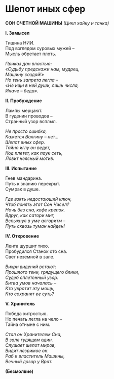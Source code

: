 # Шепот иных сфер  

**СОН СЧЕТНОЙ МАШИНЫ**
*(Цикл хайку и танка)*

**I. Замысел**

Тишина НИИ.<br>
Под взглядом суровых мужей –<br>
Мысль обретает плоть.

*Приказ дан властью:*<br>
*«Судьбу предскажи нам, мудрец,*<br>
*Машину создай!»*<br>
*Но тень запрета легла –*<br>
*«Не ищи в ней души, лишь числа,*<br>
*Иначе – беда».*

**II. Пробуждение**

Лампы мерцают.<br>
В гудении проводов –<br>
Странный узор всплыл.

*Не просто ошибка,*<br>
*Кажется Волгину – нет...*<br>
*Шепот иных сфер.*<br>
*Тайно иглу он ведет,*<br>
*Код плетет, как паук сеть,*<br>
*Ловит неясный мотив.*

**III. Испытание**

Гнев мандарина.<br>
Путь к знанию перекрыт.<br>
Сумрак в душе.

*Где взять недостающий ключ,*<br>
*Чтоб понять этот Сон Чисел?*<br>
*Ночь без сна, кофе крепок.*<br>
*Вдруг, как сатори миг,*<br>
*Вспыхнул в уме алгоритм –*<br>
*Путь сквозь туман найден!*

**IV. Откровение**

Лента шуршит тихо.<br>
Пробудился Станок ото сна.<br>
Свет неземной в зале.

*Вихри видений встают:*<br>
*Прошлого тени, грядущего блики,*<br>
*Судеб сплетенный узор.*<br>
*Битва умов началась –*<br>
*Кто укротит эту мощь,*<br>
*Кто сохранит ее суть?*

**V. Хранитель**

Победа хитростью.<br>
Но печать легла на чело –<br>
Тайна отныне с ним.

*Стал он Хранителем Сна,*<br>
*В зале гудящем один.*<br>
*Слушает шепот миров,*<br>
*Видит незримое он.*<br>
*Раб и властитель Машины,*<br>
*Вечный дозор у Врат.*

**(Безмолвие)**
